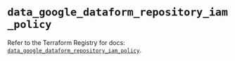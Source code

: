 # `data_google_dataform_repository_iam_policy`

Refer to the Terraform Registry for docs: [`data_google_dataform_repository_iam_policy`](https://registry.terraform.io/providers/hashicorp/google-beta/5.41.0/docs/data-sources/google_dataform_repository_iam_policy).
